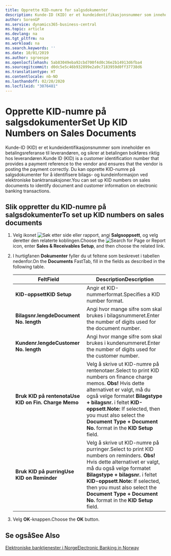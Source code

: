```yaml
---
title: Opprette KID-numre for salgsdokumenter
description: Kunde-ID (KID) er et kundeidentifikasjonsnummer som inneholder en betalingsreferanse til leverandøren, og sikrer at betalingen bokføres riktig hos leverandøren.
author: SorenGP
ms.service: dynamics365-business-central
ms.topic: article
ms.devlang: na
ms.tgt_pltfrm: na
ms.workload: na
ms.search.keywords: ''
ms.date: 10/01/2019
ms.author: sgroespe
ms.openlocfilehash: 5ab83049eba92cbd700f4d0c36e2b14913d6fba4
ms.sourcegitcommit: d0dc5e5c46b932899e2a9c7183959d0ff37738d6
ms.translationtype: HT
ms.contentlocale: nb-NO
ms.lasthandoff: 02/20/2020
ms.locfileid: "3076481"
---
```

# <a name="set-up-kid-numbers-on-sales-documents"></a><span data-ttu-id="2628e-103">Opprette KID-numre på salgsdokumenter</span><span class="sxs-lookup"><span data-stu-id="2628e-103">Set Up KID Numbers on Sales Documents</span></span>
<span data-ttu-id="2628e-104">Kunde-ID (KID) er et kundeidentifikasjonsnummer som inneholder en betalingsreferanse til leverandøren, og sikrer at betalingen bokføres riktig hos leverandøren.</span><span class="sxs-lookup"><span data-stu-id="2628e-104">Kunde ID (KID) is a customer identification number that provides a payment reference to the vendor and ensures that the vendor is posting the payment correctly.</span></span> <span data-ttu-id="2628e-105">Du kan opprette KID-numre på salgsdokumenter for å identifisere bilags- og kundeinformasjon ved elektroniske banktransaksjoner.</span><span class="sxs-lookup"><span data-stu-id="2628e-105">You can set up KID numbers on sales documents to identify document and customer information on electronic banking transactions.</span></span>  

## <a name="to-set-up-kid-numbers-on-sales-documents"></a><span data-ttu-id="2628e-106">Slik oppretter du KID-numre på salgsdokumenter</span><span class="sxs-lookup"><span data-stu-id="2628e-106">To set up KID numbers on sales documents</span></span>  

1.  <span data-ttu-id="2628e-107">Velg ikonet ![Søk etter side eller rapport](../../media/ui-search/search_small.png "Ikonet Søk etter side eller rapport"), angi **Salgsoppsett**, og velg deretter den relaterte koblingen.</span><span class="sxs-lookup"><span data-stu-id="2628e-107">Choose the ![Search for Page or Report](../../media/ui-search/search_small.png "Search for Page or Report icon") icon, enter **Sales & Receivables Setup**, and then choose the related link.</span></span>  
2.  <span data-ttu-id="2628e-108">I hurtigfanen **Dokumenter** fyller du ut feltene som beskrevet i tabellen nedenfor.</span><span class="sxs-lookup"><span data-stu-id="2628e-108">On the **Documents** FastTab, fill in the fields as described in the following table.</span></span>  

    |<span data-ttu-id="2628e-109">Felt</span><span class="sxs-lookup"><span data-stu-id="2628e-109">Field</span></span>|<span data-ttu-id="2628e-110">Description</span><span class="sxs-lookup"><span data-stu-id="2628e-110">Description</span></span>|  
    |---------------------------------|---------------------------------------|  
    |<span data-ttu-id="2628e-111">**KID-oppsett**</span><span class="sxs-lookup"><span data-stu-id="2628e-111">**KID Setup**</span></span>|<span data-ttu-id="2628e-112">Angir et KID-nummerformat.</span><span class="sxs-lookup"><span data-stu-id="2628e-112">Specifies a KID number format.</span></span>|  
    |<span data-ttu-id="2628e-113">**Bilagsnr.lengde**</span><span class="sxs-lookup"><span data-stu-id="2628e-113">**Document No. length**</span></span>|<span data-ttu-id="2628e-114">Angi hvor mange sifre som skal brukes i bilagsnummeret.</span><span class="sxs-lookup"><span data-stu-id="2628e-114">Enter the number of digits used for the document number.</span></span>|  
    |<span data-ttu-id="2628e-115">**Kundenr.lengde**</span><span class="sxs-lookup"><span data-stu-id="2628e-115">**Customer No. length**</span></span>|<span data-ttu-id="2628e-116">Angi hvor mange sifre som skal brukes i kundenummeret.</span><span class="sxs-lookup"><span data-stu-id="2628e-116">Enter the number of digits used for the customer number.</span></span>|  
    |<span data-ttu-id="2628e-117">**Bruk KID på rentenota**</span><span class="sxs-lookup"><span data-stu-id="2628e-117">**Use KID on Fin. Charge Memo**</span></span>|<span data-ttu-id="2628e-118">Velg å skrive ut KID-numre på rentenotaer.</span><span class="sxs-lookup"><span data-stu-id="2628e-118">Select to print KID numbers on finance charge memos.</span></span> <span data-ttu-id="2628e-119">**Obs!**  Hvis dette alternativet er valgt, må du også velge formatet **Bilagstype + bilagsnr.** i feltet **KID-oppsett**.</span><span class="sxs-lookup"><span data-stu-id="2628e-119">**Note:**  If selected, then you must also select the **Document Type + Document No.** format in the **KID Setup** field.</span></span>|  
    |<span data-ttu-id="2628e-120">**Bruk KID på purring**</span><span class="sxs-lookup"><span data-stu-id="2628e-120">**Use KID on Reminder**</span></span>|<span data-ttu-id="2628e-121">Velg å skrive ut KID-numre på purringer.</span><span class="sxs-lookup"><span data-stu-id="2628e-121">Select to print KID numbers on reminders.</span></span> <span data-ttu-id="2628e-122">**Obs!**  Hvis dette alternativet er valgt, må du også velge formatet **Bilagstype + bilagsnr.** i feltet **KID-oppsett**.</span><span class="sxs-lookup"><span data-stu-id="2628e-122">**Note:**  If selected, then you must also select the **Document Type + Document No.** format in the **KID Setup** field.</span></span>|

3.  <span data-ttu-id="2628e-123">Velg **OK**-knappen.</span><span class="sxs-lookup"><span data-stu-id="2628e-123">Choose the **OK** button.</span></span>  

## <a name="see-also"></a><span data-ttu-id="2628e-124">Se også</span><span class="sxs-lookup"><span data-stu-id="2628e-124">See Also</span></span>  
 [<span data-ttu-id="2628e-125">Elektroniske banktjenester i Norge</span><span class="sxs-lookup"><span data-stu-id="2628e-125">Electronic Banking in Norway</span></span>](electronic-banking-in-norway.md) 
